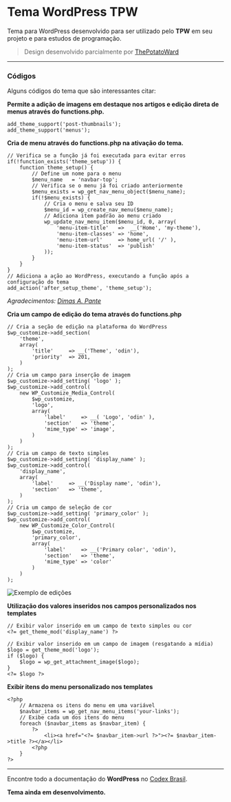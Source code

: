 # Tema WordPress TPW

Tema para WordPress desenvolvido para ser utilizado pelo **TPW** em seu projeto e para estudos de programação.
> Design desenvolvido parcialmente por [ThePotatoWard](https://twitter.com/thepotatoward)

---

### Códigos
Alguns códigos do tema que são interessantes citar:

**Permite a adição de imagens em destaque nos artigos e edição direta de menus através do functions.php.**
```
add_theme_support('post-thumbnails');
add_theme_support('menus');
```

**Cria de menu através do **functions.php** na ativação do tema.**

```
// Verifica se a função já foi executada para evitar erros
if(!function_exists('theme_setup')) {
	function theme_setup() {
		// Define um nome para o menu
		$menu_name   = 'navbar-top';
		// Verifica se o menu já foi criado anteriormente
		$menu_exists = wp_get_nav_menu_object($menu_name);
		if(!$menu_exists) {
			// Cria o menu e salva seu ID
			$menu_id = wp_create_nav_menu($menu_name);
			// Adiciona item padrão ao menu criado
			wp_update_nav_menu_item($menu_id, 0, array(
				'menu-item-title'   =>  __('Home', 'my-theme'),
				'menu-item-classes' => 'home',
				'menu-item-url'     => home_url( '/' ), 
				'menu-item-status'  => 'publish'
			));
		}
	}
}
// Adiciona a ação ao WordPress, executando a função após a configuração do tema
add_action('after_setup_theme', 'theme_setup');
```
*Agradecimentos: [Dimas A. Pante](https://www.facebook.com/dimaspante)*

**Cria um campo de edição do tema através do functions.php**
```
// Cria a seção de edição na plataforma do WordPress
$wp_customize->add_section(
	'theme',
	array(
		'title' 	=> __('Theme', 'odin'),
		'priority' 	=> 201,
	)
);
// Cria um campo para inserção de imagem
$wp_customize->add_setting( 'logo' );
$wp_customize->add_control(
	new WP_Customize_Media_Control(
		$wp_customize,
		'logo',
		array(
			'label'     => __( 'Logo', 'odin' ),
			'section'   => 'theme',
			'mime_type' => 'image',
		)
	)
);
// Cria um campo de texto simples
$wp_customize->add_setting( 'display_name' );
$wp_customize->add_control(
	'display_name',
	array(
		'label' 	=> __('Display name', 'odin'),
		'section' 	=> 'theme',
	)
);
// Cria um campo de seleção de cor
$wp_customize->add_setting( 'primary_color' );
$wp_customize->add_control(
	new WP_Customize_Color_Control(
		$wp_customize,
		'primary_color',
		array(
			'label' 	=> __('Primary color', 'odin'),
			'section' 	=> 'theme',
			'mime_type' => 'color'
		)
	)
);
```
![Exemplo de edições](https://i.imgur.com/ifskSMT.png)

**Utilização dos valores inseridos nos campos personalizados nos templates**
```
// Exibir valor inserido em um campo de texto simples ou cor
<?= get_theme_mod('display_name') ?>

// Exibir valor inserido em um campo de imagem (resgatando a mídia)
$logo = get_theme_mod('logo');
if ($logo) {
    $logo = wp_get_attachment_image($logo);
}
<?= $logo ?>
```

**Exibir itens do menu personalizado nos templates**
```
<?php 
	// Armazena os itens do menu em uma variável
	$navbar_items = wp_get_nav_menu_items('your-links');
	// Exibe cada um dos itens do menu
	foreach ($navbar_items as $navbar_item) {
		?>
			<li><a href="<?= $navbar_item->url ?>"><?= $navbar_item->title ?></a></li>
		<?php
	}
?>
```

---
Encontre todo a documentação do **WordPress** no [Codex Brasil](https://codex.wordpress.org/P%C3%A1gina_Inicial).


**Tema ainda em desenvolvimento.**

